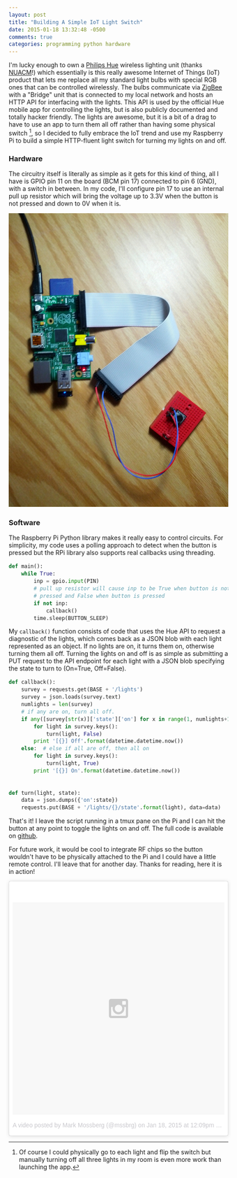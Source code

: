 ```yaml
---
layout: post
title: "Building A Simple IoT Light Switch"
date: 2015-01-18 13:32:48 -0500
comments: true
categories: programming python hardware
---
```


I'm lucky enough to own a [Philips Hue](http://www.meethue.com) wireless
lighting unit (thanks [NUACM](http://acm.ccs.neu.edu)!) which essentially is
this really awesome Internet of Things (IoT) product that lets me replace
all my standard light bulbs with special RGB ones that can be controlled
wirelessly. The bulbs communicate via
[ZigBee](http://en.wikipedia.org/wiki/ZigBee) with a "Bridge" unit that
is connected to my local network and hosts an HTTP API for interfacing
with the lights. This API is used by the official Hue mobile app for controlling
the lights, but is also publicly documented and totally hacker friendly.
The lights are awesome, but it is a bit of a drag to have to use an app
to turn them all off rather than having some physical switch [^1], so I decided
to fully embrace the IoT trend and use my Raspberry Pi to build a simple
HTTP-fluent light switch for turning my lights on and off.

<!-- more -->

### Hardware

The circuitry itself is literally as simple as it gets for this kind of thing,
all I have is GPIO pin 11 on the board (BCM pin 17) connected to pin 6 (GND),
with a switch in between. In my code, I'll configure pin 17 to use an internal
pull up resistor which will bring the voltage up to 3.3V when the button is not
pressed and down to 0V when it is.

![](/images/rpi.jpg)

### Software

The Raspberry Pi Python library makes it really easy to control circuits. For
simplicity, my code uses a polling approach to detect when the button is pressed
but the RPi library also supports real callbacks using threading.

```python
def main():
    while True:
        inp = gpio.input(PIN)
        # pull up resistor will cause inp to be True when button is not
        # pressed and False when button is pressed
        if not inp:
            callback()
        time.sleep(BUTTON_SLEEP)
```

My `callback()` function consists of code that uses the Hue API to request
a diagnostic of the lights, which comes back as a JSON blob with each light
represented as an object. If no lights are on, it turns them on, otherwise
turning them all off. Turning the lights on and off is as simple as submitting
a PUT request to the API endpoint for each light with a JSON blob specifying
the state to turn to (On=True, Off=False).

```python
def callback():
    survey = requests.get(BASE + '/lights')
    survey = json.loads(survey.text)
    numlights = len(survey)
    # if any are on, turn all off.
    if any([survey[str(x)]['state']['on'] for x in range(1, numlights+1)]):
        for light in survey.keys():
            turn(light, False)
        print '[{}] Off'.format(datetime.datetime.now())
    else:  # else if all are off, then all on
        for light in survey.keys():
            turn(light, True)
        print '[{}] On'.format(datetime.datetime.now())


def turn(light, state):
    data = json.dumps({'on':state})
    requests.put(BASE + '/lights/{}/state'.format(light), data=data)
```

That's it! I leave the script running in a tmux pane on the Pi and I can
hit the button at any point to toggle the lights on and off. The full code
is available on [github](https://github.com/mossberg/raspi/blob/master/hue.py).

For future work,
it would be cool to integrate RF chips so the button wouldn't have to be
physically attached to the Pi and I could have a little remote control. I'll
leave that for another day. Thanks for reading, here it is in action!

<blockquote class="instagram-media" data-instgrm-version="4" style=" background:#FFF; border:0; border-radius:3px; box-shadow:0 0 1px 0 rgba(0,0,0,0.5),0 1px 10px 0 rgba(0,0,0,0.15); margin: 1px; max-width:658px; padding:0; width:99.375%; width:-webkit-calc(100% - 2px); width:calc(100% - 2px);"><div style="padding:8px;"> <div style=" background:#F8F8F8; line-height:0; margin-top:40px; padding:50% 0; text-align:center; width:100%;"> <div style=" background:url(data:image/png;base64,iVBORw0KGgoAAAANSUhEUgAAACwAAAAsCAMAAAApWqozAAAAGFBMVEUiIiI9PT0eHh4gIB4hIBkcHBwcHBwcHBydr+JQAAAACHRSTlMABA4YHyQsM5jtaMwAAADfSURBVDjL7ZVBEgMhCAQBAf//42xcNbpAqakcM0ftUmFAAIBE81IqBJdS3lS6zs3bIpB9WED3YYXFPmHRfT8sgyrCP1x8uEUxLMzNWElFOYCV6mHWWwMzdPEKHlhLw7NWJqkHc4uIZphavDzA2JPzUDsBZziNae2S6owH8xPmX8G7zzgKEOPUoYHvGz1TBCxMkd3kwNVbU0gKHkx+iZILf77IofhrY1nYFnB/lQPb79drWOyJVa/DAvg9B/rLB4cC+Nqgdz/TvBbBnr6GBReqn/nRmDgaQEej7WhonozjF+Y2I/fZou/qAAAAAElFTkSuQmCC); display:block; height:44px; margin:0 auto -44px; position:relative; top:-22px; width:44px;"></div></div><p style=" color:#c9c8cd; font-family:Arial,sans-serif; font-size:14px; line-height:17px; margin-bottom:0; margin-top:8px; overflow:hidden; padding:8px 0 7px; text-align:center; text-overflow:ellipsis; white-space:nowrap;"><a href="https://instagram.com/p/yAhhmMn8yt/" style=" color:#c9c8cd; font-family:Arial,sans-serif; font-size:14px; font-style:normal; font-weight:normal; line-height:17px; text-decoration:none;" target="_top">A video posted by Mark Mossberg (@mssbrg)</a> on <time style=" font-family:Arial,sans-serif; font-size:14px; line-height:17px;" datetime="2015-01-18T20:09:40+00:00">Jan 18, 2015 at 12:09pm PST</time></p></div></blockquote>
<script async defer src="//platform.instagram.com/en_US/embeds.js"></script>

[^1]: Of course I could physically go to each light and flip the switch but manually turning off all three lights in my room is even more work than launching the app.
